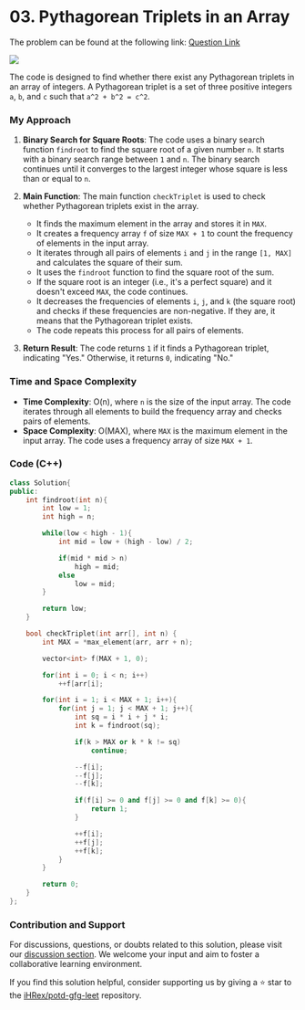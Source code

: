 # 03. Pythagorean Triplets in an Array

The problem can be found at the following link: [Question Link](https://www.geeksforgeeks.org/problems/pythagorean-triplet3018/1)

![](https://badgen.net/badge/Level/Medium/yellow)

The code is designed to find whether there exist any Pythagorean triplets in an array of integers. A Pythagorean triplet is a set of three positive integers `a`, `b`, and `c` such that `a^2 + b^2 = c^2`.

### My Approach
1. **Binary Search for Square Roots**: The code uses a binary search function `findroot` to find the square root of a given number `n`. It starts with a binary search range between `1` and `n`. The binary search continues until it converges to the largest integer whose square is less than or equal to `n`.

2. **Main Function**: The main function `checkTriplet` is used to check whether Pythagorean triplets exist in the array.
   - It finds the maximum element in the array and stores it in `MAX`.
   - It creates a frequency array `f` of size `MAX + 1` to count the frequency of elements in the input array.
   - It iterates through all pairs of elements `i` and `j` in the range `[1, MAX]` and calculates the square of their sum.
   - It uses the `findroot` function to find the square root of the sum.
   - If the square root is an integer (i.e., it's a perfect square) and it doesn't exceed `MAX`, the code continues.
   - It decreases the frequencies of elements `i`, `j`, and `k` (the square root) and checks if these frequencies are non-negative. If they are, it means that the Pythagorean triplet exists.
   - The code repeats this process for all pairs of elements.

3. **Return Result**: The code returns `1` if it finds a Pythagorean triplet, indicating "Yes." Otherwise, it returns `0`, indicating "No."

### Time and Space Complexity
- **Time Complexity**: O(n), where `n` is the size of the input array. The code iterates through all elements to build the frequency array and checks pairs of elements.
- **Space Complexity**: O(MAX), where `MAX` is the maximum element in the input array. The code uses a frequency array of size `MAX + 1`.

### Code (C++)
```cpp
class Solution{
public:
    int findroot(int n){
        int low = 1;
        int high = n;

        while(low < high - 1){
            int mid = low + (high - low) / 2;

            if(mid * mid > n)
                high = mid;
            else
                low = mid;
        }

        return low;
    }

    bool checkTriplet(int arr[], int n) {
        int MAX = *max_element(arr, arr + n);

        vector<int> f(MAX + 1, 0);

        for(int i = 0; i < n; i++)
            ++f[arr[i];

        for(int i = 1; i < MAX + 1; i++){
            for(int j = 1; j < MAX + 1; j++){
                int sq = i * i + j * i;
                int k = findroot(sq);

                if(k > MAX or k * k != sq)
                    continue;

                --f[i];
                --f[j];
                --f[k];

                if(f[i] >= 0 and f[j] >= 0 and f[k] >= 0){
                    return 1;
                }

                ++f[i];
                ++f[j];
                ++f[k];
            }
        }

        return 0;
    }
};
```

### Contribution and Support

For discussions, questions, or doubts related to this solution, please visit our [discussion section](https://github.com/iHRex/potd-gfg-leet/discussions). We welcome your input and aim to foster a collaborative learning environment.

If you find this solution helpful, consider supporting us by giving a ⭐ star to the [iHRex/potd-gfg-leet](https://github.com/iHRex/potd-gfg-leet) repository.